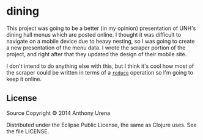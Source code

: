 dining
======

This project was going to be a better (in my opinion) presentation of UNH's dining hall menus which are posted online.
I thought it was difficult to navigate on a mobile device due to heavy nesting,
so I was going to create a new presentation of the menu data.
I wrote the scraper portion of the project, and right after that they updated the design of their mobile site.

I don't intend to do anything else with this, 
but I think it's cool how most of the scraper could be written in terms of a 
[`reduce`](https://github.com/anthgur/dining/blob/master/src/anthgur/dining/scraper.clj#L165-L175) operation
so I'm going to keep it online.

License
-------
Source Copyright © 2014 Anthony Urena

Distributed under the Eclipse Public License, the same as Clojure uses. See the file LICENSE.
